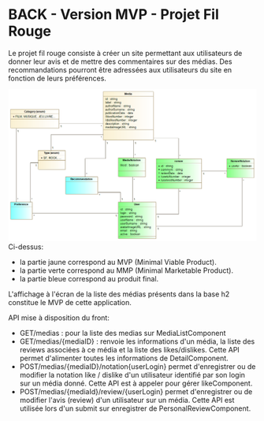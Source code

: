 # BACK - Version MVP - Projet Fil Rouge
Le projet fil rouge consiste à créer un site permettant aux utilisateurs de donner leur avis et de mettre des commentaires sur des médias. 
Des recommandations pourront être adressées aux utilisateurs du site en fonction de leurs préférences. 

![image info](./UML_diagram.png)
Ci-dessus:
- la partie jaune correspond au MVP (Minimal Viable Product).
- la partie verte correspond au MMP (Minimal Marketable Product).
- la partie bleue correspond au produit final. 

L'affichage à l'écran de la liste des médias présents dans la base h2 constitue le MVP de cette application. 

API mise à disposition du front:
- GET/medias : pour la liste des medias sur MediaListComponent
- GET/medias/{mediaID} : renvoie les informations d'un média, la liste des reviews associées à ce média et la liste des likes/dislikes. Cette API permet d'alimenter toutes les informations de DetailComponent.
- POST/medias/{mediaID}/notation{userLogin} permet d'enregistrer ou de modifier la notation like / dislike d'un utilisateur identifié par son login sur un média donné. Cette API est à appeler pour gérer likeComponent.
- POST/medias/{mediaId}/review/{userLogin} permet d'enregistrer ou de modifier l'avis (review) d'un utilisateur sur un média. Cette API est utilisée lors d'un submit sur enregistrer de PersonalReviewComponent.
